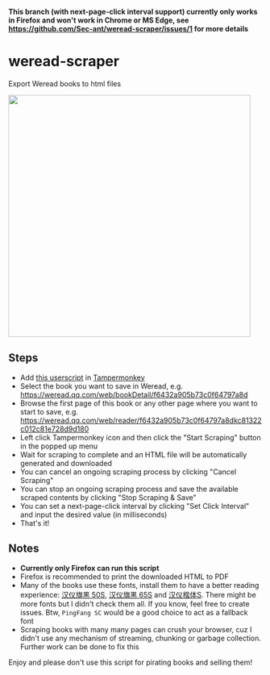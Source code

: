 **This branch (with next-page-click interval support) currently only works in Firefox and won't work in Chrome or MS Edge, see https://github.com/Sec-ant/weread-scraper/issues/1 for more details**

# weread-scraper
Export Weread books to html files

<img src="https://user-images.githubusercontent.com/10386119/186714588-97e1b755-ce62-4f89-a64d-268824f39e9e.png" width=480/>

## Steps

- Add [this userscript](https://github.com/Sec-ant/weread-scraper/raw/with-click-interval/wereadScraper.user.js) in [Tampermonkey](https://www.tampermonkey.net/)
- Select the book you want to save in Weread, e.g. https://weread.qq.com/web/bookDetail/f6432a905b73c0f64797a8d
- Browse the first page of this book or any other page where you want to start to save, e.g. https://weread.qq.com/web/reader/f6432a905b73c0f64797a8dkc81322c012c81e728d9d180
- Left click Tampermonkey icon and then click the "Start Scraping" button in the popped up menu
- Wait for scraping to complete and an HTML file will be automatically generated and downloaded
- You can cancel an ongoing scraping process by clicking "Cancel Scraping"
- You can stop an ongoing scraping process and save the available scraped contents by clicking "Stop Scraping & Save"
- You can set a next-page-click interval by clicking "Set Click Interval" and input the desired value (in milliseconds) 
- That's it!

## Notes

- **Currently only Firefox can run this script**
- Firefox is recommended to print the downloaded HTML to PDF
- Many of the books use these fonts, install them to have a better reading experience: [汉仪旗黑 50S](https://www.hanyi.com.cn/productdetail?id=831), [汉仪旗黑 65S](https://www.hanyi.com.cn/productdetail.php?id=834) and [汉仪楷体S](https://www.hanyi.com.cn/productdetail.php?id=814). There might be more fonts  but I didn't check them all. If you know, feel free to create issues. Btw, `PingFang SC` would be a good choice to act as a fallback font
- Scraping books with many many pages can crush your browser, cuz I didn't use any mechanism of streaming, chunking or garbage collection. Further work can be done to fix this

Enjoy and please don't use this script for pirating books and selling them!
